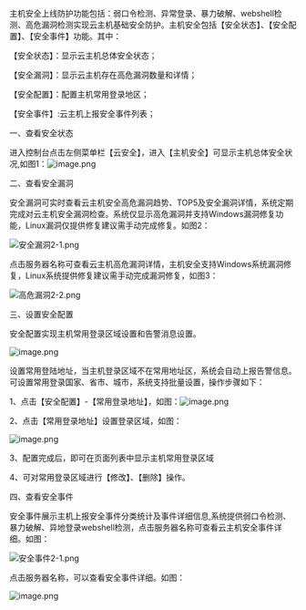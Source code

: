 主机安全上线防护功能包括：弱口令检测、异常登录、暴力破解、webshell检测、高危漏洞检测实现云主机基础安全防护。主机安全包括【安全状态】、【安全配置】、【安全事件】功能。其中：

【安全状态】：显示云主机总体安全状态；

【安全漏洞】：显示云主机存在高危漏洞数量和详情；

【安全配置】：配置主机常用登录地区；

【安全事件】:云主机上报安全事件列表；

一、查看安全状态

进入控制台点击左侧菜单栏【云安全】，进入【主机安全】可显示主机总体安全状况,如图1：![image.png](https://img1.jcloudcs.com/cms/7a341ff8-a4f2-4f33-8726-4c5799e99cb020180622095351.png)

二、查看安全漏洞

安全漏洞可实时查看云主机安全高危漏洞趋势、TOP5及安全漏洞详情，系统定期完成对云主机安全漏洞检查。系统仅显示高危漏洞并支持Windows漏洞修复功能，Linux漏洞仅提供修复建议需手动完成修复。如图2：

![安全漏洞2-1.png](https://img1.jcloudcs.com/cms/cb9bdcbc-56b1-4de5-9db6-f691d9ce0f0020180205100851.png)

点击服务器名称可查看云主机高危漏洞详情，主机安全支持Windows系统漏洞修复，Linux系统提供修复建议需手动完成漏洞修复，如图3：

![高危漏洞2-2.png](https://img1.jcloudcs.com/cms/62d47b94-39af-4e7e-b5c3-9ceb8702152a20180205101436.png)

三、设置安全配置

安全配置实现主机常用登录区域设置和告警消息设置。

![image.png](https://img1.jcloudcs.com/cms/58458218-4d45-4523-885d-d030b7a93a9b20180622093625.png)

设置常用登陆地址，当主机登录区域不在常用地址区，系统会自动上报告警信息。可设置常用登录国家、省市、城市，系统支持批量设置，操作步骤如下：

1、点击【安全配置】-【常用登录地址】，如图：![image.png](https://img1.jcloudcs.com/cms/cf2f5360-9990-4063-a43a-d57ab3c5890220180622093809.png)

2、点击【常用登录地址】设置登录区域，如图：

![image.png](https://img1.jcloudcs.com/cms/743870d3-3c39-480a-b3ff-718910a2739b20180622094005.png)

3、配置完成后，即可在页面列表中显示主机常用登录区域

4、可对常用登录区域进行【修改】、【删除】操作。

四、查看安全事件

安全事件展示主机上报安全事件分类统计及事件详细信息,系统提供弱口令检测、暴力破解、异地登录webshell检测，点击服务器名称可查看云主机安全事件详细。如图：

![安全事件2-1.png](https://img1.jcloudcs.com/cms/fd6fe8b3-ea79-4e35-8d0a-c58169dc47b020180205102052.png)

点击服务器名称，可以查看安全事件详细。如图：

![image.png](https://img1.jcloudcs.com/cms/3ff9f684-1032-4ffc-be19-28132c60fc5b20180622094308.png)